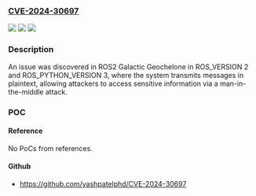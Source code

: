### [CVE-2024-30697](https://cve.mitre.org/cgi-bin/cvename.cgi?name=CVE-2024-30697)
![](https://img.shields.io/static/v1?label=Product&message=n%2Fa&color=blue)
![](https://img.shields.io/static/v1?label=Version&message=n%2Fa&color=blue)
![](https://img.shields.io/static/v1?label=Vulnerability&message=n%2Fa&color=brighgreen)

### Description

An issue was discovered in ROS2 Galactic Geochelone in ROS_VERSION 2 and ROS_PYTHON_VERSION 3, where the system transmits messages in plaintext, allowing attackers to access sensitive information via a man-in-the-middle attack.

### POC

#### Reference
No PoCs from references.

#### Github
- https://github.com/yashpatelphd/CVE-2024-30697

